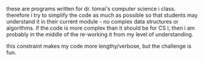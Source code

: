 these are programs written for dr. tomai's computer science i class. therefore i try to simplify the code as much as possible so that students may understand it in their current module - no complex data structures or algorithms. if the code is more complex than it should be for CS I, then i am probably in the middle of the re-working it from my level of understanding. 

this constraint makes my code more lengthy/verbose, but the challenge is fun.  
